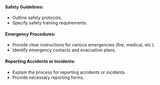 #### Safety Guidelines:

- Outline safety protocols.
- Specify safety training requirements.

#### Emergency Procedures:

- Provide clear instructions for various emergencies (fire, medical, etc.).
- Identify emergency contacts and evacuation plans.

#### Reporting Accidents or Incidents:

- Explain the process for reporting accidents or incidents.
- Provide necessary reporting forms.